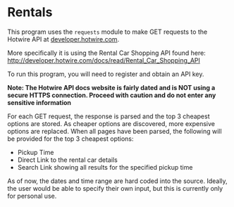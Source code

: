# Rentals

This program uses the `requests` module to make GET requests to the Hotwire API at [developer.hotwire.com](http://developer.hotwire.com).

More specifically it is using the Rental Car Shopping API found here:
http://developer.hotwire.com/docs/read/Rental_Car_Shopping_API

To run this program, you will need to register and obtain an API key.

**Note: The Hotwire API docs website is fairly dated and is NOT using a secure HTTPS connection. Proceed with caution and do not enter any sensitive information**

For each GET request, the response is parsed and the top 3 cheapest options are stored. As cheaper options are discovered, more expensive options are replaced. When all pages have been parsed, the following will be provided for the top 3 cheapest options:

- Pickup Time
- Direct Link to the rental car details
- Search Link showing all results for the specified pickup time

As of now, the dates and time range are hard coded into the source. Ideally, the user would be able to specify their own input, but this is currently only for personal use.
